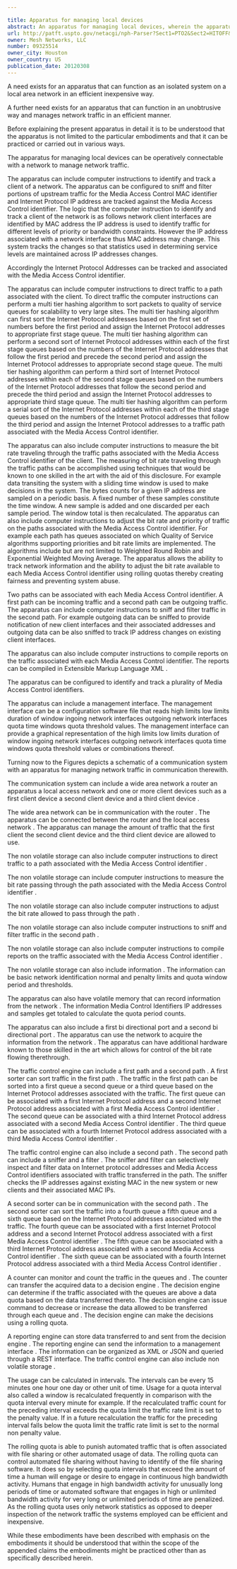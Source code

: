 ```yaml
---

title: Apparatus for managing local devices
abstract: An apparatus for managing local devices, wherein the apparatus is operatively connectable with a network to manage network traffic. The apparatus can include computer instructions to identify and track a Media Access Control identifier using the network. The apparatus can also include computer instructions to direct traffic to a path associated with the Media Access Control identifier, computer instructions to measure the bit rate passing through the path associated with the Media Access Control identifier; and computer instructions to adjust the bit rate allowed to pass through the path. The decision to adjust the bit rate allowed to pass through the path can be determined using rolling quotas.
url: http://patft.uspto.gov/netacgi/nph-Parser?Sect1=PTO2&Sect2=HITOFF&p=1&u=%2Fnetahtml%2FPTO%2Fsearch-adv.htm&r=1&f=G&l=50&d=PALL&S1=09325514&OS=09325514&RS=09325514
owner: Mesh Networks, LLC
number: 09325514
owner_city: Houston
owner_country: US
publication_date: 20120308
---
```

A need exists for an apparatus that can function as an isolated system on a local area network in an efficient inexpensive way.

A further need exists for an apparatus that can function in an unobtrusive way and manages network traffic in an efficient manner.

Before explaining the present apparatus in detail it is to be understood that the apparatus is not limited to the particular embodiments and that it can be practiced or carried out in various ways.

The apparatus for managing local devices can be operatively connectable with a network to manage network traffic.

The apparatus can include computer instructions to identify and track a client of a network. The apparatus can be configured to sniff and filter portions of upstream traffic for the Media Access Control MAC identifier and Internet Protocol IP address are tracked against the Media Access Control identifier. The logic that the computer instruction to identify and track a client of the network is as follows network client interfaces are identified by MAC address the IP address is used to identify traffic for different levels of priority or bandwidth constraints. However the IP address associated with a network interface thus MAC address may change. This system tracks the changes so that statistics used in determining service levels are maintained across IP addresses changes.

Accordingly the Internet Protocol Addresses can be tracked and associated with the Media Access Control identifier.

The apparatus can include computer instructions to direct traffic to a path associated with the client. To direct traffic the computer instructions can perform a multi tier hashing algorithm to sort packets to quality of service queues for scalability to very large sites. The multi tier hashing algorithm can first sort the Internet Protocol addresses based on the first set of numbers before the first period and assign the Internet Protocol addresses to appropriate first stage queue. The multi tier hashing algorithm can perform a second sort of Internet Protocol addresses within each of the first stage queues based on the numbers of the Internet Protocol addresses that follow the first period and precede the second period and assign the Internet Protocol addresses to appropriate second stage queue. The multi tier hashing algorithm can perform a third sort of Internet Protocol addresses within each of the second stage queues based on the numbers of the Internet Protocol addresses that follow the second period and precede the third period and assign the Internet Protocol addresses to appropriate third stage queue. The multi tier hashing algorithm can perform a serial sort of the Internet Protocol addresses within each of the third stage queues based on the numbers of the Internet Protocol addresses that follow the third period and assign the Internet Protocol addresses to a traffic path associated with the Media Access Control identifier.

The apparatus can also include computer instructions to measure the bit rate traveling through the traffic paths associated with the Media Access Control identifier of the client. The measuring of bit rate traveling through the traffic paths can be accomplished using techniques that would be known to one skilled in the art with the aid of this disclosure. For example data transiting the system with a sliding time window is used to make decisions in the system. The bytes counts for a given IP address are sampled on a periodic basis. A fixed number of these samples constitute the time window. A new sample is added and one discarded per each sample period. The window total is then recalculated. The apparatus can also include computer instructions to adjust the bit rate and priority of traffic on the paths associated with the Media Access Control identifier. For example each path has queues associated on which Quality of Service algorithms supporting priorities and bit rate limits are implemented. The algorithms include but are not limited to Weighted Round Robin and Exponential Weighted Moving Average. The apparatus allows the ability to track network information and the ability to adjust the bit rate available to each Media Access Control identifier using rolling quotas thereby creating fairness and preventing system abuse.

Two paths can be associated with each Media Access Control identifier. A first path can be incoming traffic and a second path can be outgoing traffic. The apparatus can include computer instructions to sniff and filter traffic in the second path. For example outgoing data can be sniffed to provide notification of new client interfaces and their associated addresses and outgoing data can be also sniffed to track IP address changes on existing client interfaces.

The apparatus can also include computer instructions to compile reports on the traffic associated with each Media Access Control identifier. The reports can be compiled in Extensible Markup Language XML .

The apparatus can be configured to identify and track a plurality of Media Access Control identifiers.

The apparatus can include a management interface. The management interface can be a configuration software file that reads high limits low limits duration of window ingoing network interfaces outgoing network interfaces quota time windows quota threshold values. The management interface can provide a graphical representation of the high limits low limits duration of window ingoing network interfaces outgoing network interfaces quota time windows quota threshold values or combinations thereof.

Turning now to the Figures depicts a schematic of a communication system with an apparatus for managing network traffic in communication therewith.

The communication system can include a wide area network a router an apparatus a local access network and one or more client devices such as a first client device a second client device and a third client device .

The wide area network can be in communication with the router . The apparatus can be connected between the router and the local access network . The apparatus can manage the amount of traffic that the first client the second client device and the third client device are allowed to use.

The non volatile storage can also include computer instructions to direct traffic to a path associated with the Media Access Control identifier .

The non volatile storage can include computer instructions to measure the bit rate passing through the path associated with the Media Access Control identifier .

The non volatile storage can also include computer instructions to adjust the bit rate allowed to pass through the path .

The non volatile storage can also include computer instructions to sniff and filter traffic in the second path .

The non volatile storage can also include computer instructions to compile reports on the traffic associated with the Media Access Control identifier .

The non volatile storage can also include information . The information can be basic network identification normal and penalty limits and quota window period and thresholds.

The apparatus can also have volatile memory that can record information from the network . The information Media Control Identifiers IP addresses and samples get totaled to calculate the quota period counts.

The apparatus can also include a first bi directional port and a second bi directional port . The apparatus can use the network to acquire the information from the network . The apparatus can have additional hardware known to those skilled in the art which allows for control of the bit rate flowing therethrough.

The traffic control engine can include a first path and a second path . A first sorter can sort traffic in the first path . The traffic in the first path can be sorted into a first queue a second queue or a third queue based on the Internet Protocol addresses associated with the traffic. The first queue can be associated with a first Internet Protocol address and a second Internet Protocol address associated with a first Media Access Control identifier . The second queue can be associated with a third Internet Protocol address associated with a second Media Access Control identifier . The third queue can be associated with a fourth Internet Protocol address associated with a third Media Access Control identifier .

The traffic control engine can also include a second path . The second path can include a sniffer and a filter . The sniffer and filter can selectively inspect and filter data on Internet protocol addresses and Media Access Control identifiers associated with traffic transferred in the path. The sniffer checks the IP addresses against existing MAC in the new system or new clients and their associated MAC IPs.

A second sorter can be in communication with the second path . The second sorter can sort the traffic into a fourth queue a fifth queue and a sixth queue based on the Internet Protocol addresses associated with the traffic. The fourth queue can be associated with a first Internet Protocol address and a second Internet Protocol address associated with a first Media Access Control identifier . The fifth queue can be associated with a third Internet Protocol address associated with a second Media Access Control identifier . The sixth queue can be associated with a fourth Internet Protocol address associated with a third Media Access Control identifier .

A counter can monitor and count the traffic in the queues and . The counter can transfer the acquired data to a decision engine . The decision engine can determine if the traffic associated with the queues are above a data quota based on the data transferred thereto. The decision engine can issue command to decrease or increase the data allowed to be transferred through each queue and . The decision engine can make the decisions using a rolling quota.

A reporting engine can store data transferred to and sent from the decision engine . The reporting engine can send the information to a management interface . The information can be organized as XML or JSON and queried through a REST interface. The traffic control engine can also include non volatile storage .

The usage can be calculated in intervals. The intervals can be every 15 minutes one hour one day or other unit of time. Usage for a quota interval also called a window is recalculated frequently in comparison with the quota interval every minute for example. If the recalculated traffic count for the preceding interval exceeds the quota limit the traffic rate limit is set to the penalty value. If in a future recalculation the traffic for the preceding interval falls below the quota limit the traffic rate limit is set to the normal non penalty value.

The rolling quota is able to punish automated traffic that is often associated with file sharing or other automated usage of data. The rolling quota can control automated file sharing without having to identify of the file sharing software. It does so by selecting quota intervals that exceed the amount of time a human will engage or desire to engage in continuous high bandwidth activity. Humans that engage in high bandwidth activity for unusually long periods of time or automated software that engages in high or unlimited bandwidth activity for very long or unlimited periods of time are penalized. As the rolling quota uses only network statistics as opposed to deeper inspection of the network traffic the systems employed can be efficient and inexpensive.

While these embodiments have been described with emphasis on the embodiments it should be understood that within the scope of the appended claims the embodiments might be practiced other than as specifically described herein.

